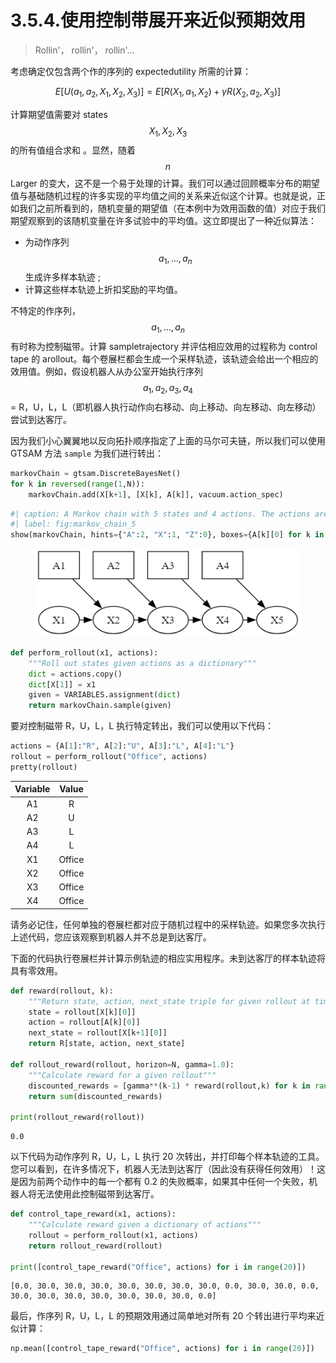 # 3.5.4.使用控制带展开来近似预期效用

> Rollin'， rollin'， rollin'...

考虑确定仅包含两个作的序列的 expectedutility 所需的计算：

$$
\begin{equation}
E[U(a_1,a_2, X_1, X_2, X_3)] = E[R(X_1, a_1, X_2) + \gamma R(X_2, a_2, X_3)]
\end{equation}
$$

计算期望值需要对 states $$X_1,X_2,X_3$$
的所有值组合求和 。显然，随着 $$n$$
&#x20;Larger 的变大，这不是一个易于处理的计算。我们可以通过回顾概率分布的期望值与基础随机过程的许多实现的平均值之间的关系来近似这个计算。也就是说，正如我们之前所看到的，随机变量的期望值（在本例中为效用函数的值）对应于我们期望观察到的该随机变量在许多试验中的平均值。这立即提出了一种近似算法：

* 为动作序列$$a_1,\dots,a_n$$
  生成许多样本轨迹 ;
* 计算这些样本轨迹上折扣奖励的平均值。

不特定的作序列，$$a_1,\dots,a_n$$
有时称为控制磁带。计算 sampletrajectory 并评估相应效用的过程称为 control tape 的 arollout。每个卷展栏都会生成一个采样轨迹，该轨迹会给出一个相应的效用值。例如，假设机器人从办公室开始执行序列$$a_1,a_2,a_3,a_4$$
\= R，U，L，L（即机器人执行动作向右移动、向上移动、向左移动、向左移动）尝试到达客厅。

因为我们小心翼翼地以反向拓扑顺序指定了上面的马尔可夫链，所以我们可以使用 GTSAM 方法 `sample` 为我们进行转出：

```python
markovChain = gtsam.DiscreteBayesNet()
for k in reversed(range(1,N)):
    markovChain.add(X[k+1], [X[k], A[k]], vacuum.action_spec)
```

```python
#| caption: A Markov chain with 5 states and 4 actions. The actions are given.
#| label: fig:markov_chain_5
show(markovChain, hints={"A":2, "X":1, "Z":0}, boxes={A[k][0] for k in range(1,N)})
```

<figure><img src="../../../.gitbook/assets/image (4).png" alt=""><figcaption></figcaption></figure>

```python
def perform_rollout(x1, actions):
    """Roll out states given actions as a dictionary"""
    dict = actions.copy()
    dict[X[1]] = x1
    given = VARIABLES.assignment(dict)
    return markovChain.sample(given)
```

要对控制磁带 R，U，L，L 执行特定转出，我们可以使用以下代码：

```python
actions = {A[1]:"R", A[2]:"U", A[3]:"L", A[4]:"L"}
rollout = perform_rollout("Office", actions)
pretty(rollout)
```

| Variable |  Value |
| :------: | :----: |
|    A1    |    R   |
|    A2    |    U   |
|    A3    |    L   |
|    A4    |    L   |
|    X1    | Office |
|    X2    | Office |
|    X3    | Office |
|    X4    | Office |

请务必记住，任何单独的卷展栏都对应于随机过程中的采样轨迹。如果您多次执行上述代码，您应该观察到机器人并不总是到达客厅。

下面的代码执行卷展栏并计算示例轨迹的相应实用程序。未到达客厅的样本轨迹将具有零效用。

```python
def reward(rollout, k):
    """Return state, action, next_state triple for given rollout at time k."""
    state = rollout[X[k][0]]
    action = rollout[A[k][0]]
    next_state = rollout[X[k+1][0]]
    return R[state, action, next_state]

def rollout_reward(rollout, horizon=N, gamma=1.0):
    """Calculate reward for a given rollout"""
    discounted_rewards = [gamma**(k-1) * reward(rollout,k) for k in range(1,horizon)]
    return sum(discounted_rewards)

print(rollout_reward(rollout))
```

```
0.0
```

以下代码为动作序列 R，U，L，L 执行 20 次转出，并打印每个样本轨迹的工具。您可以看到，在许多情况下，机器人无法到达客厅（因此没有获得任何效用）！这是因为前两个动作中的每一个都有 0.2 的失败概率，如果其中任何一个失败，机器人将无法使用此控制磁带到达客厅。

```python
def control_tape_reward(x1, actions):
    """Calculate reward given a dictionary of actions"""
    rollout = perform_rollout(x1, actions)
    return rollout_reward(rollout)

print([control_tape_reward("Office", actions) for i in range(20)])
```

```
[0.0, 30.0, 30.0, 30.0, 30.0, 30.0, 30.0, 30.0, 0.0, 30.0, 30.0, 0.0, 30.0, 30.0, 30.0, 30.0, 30.0, 30.0, 30.0, 0.0]
```

最后，作序列 R，U，L，L 的预期效用通过简单地对所有 20 个转出进行平均来近似计算：

```python
np.mean([control_tape_reward("Office", actions) for i in range(20)])
```
